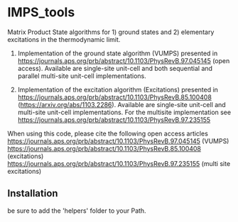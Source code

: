 # IMPS_tools
Matrix Product State algorithms for 1) ground states and 2) elementary excitations in the thermodynamic limit.

1) Implementation of the ground state algorithm (VUMPS) presented in https://journals.aps.org/prb/abstract/10.1103/PhysRevB.97.045145 (open access). Available are single-site unit-cell and both sequential and parallel multi-site unit-cell implementations.

2) Implementation of the excitation algorithm (Excitations) presented in https://journals.aps.org/prb/abstract/10.1103/PhysRevB.85.100408 (https://arxiv.org/abs/1103.2286). Available are single-site unit-cell and multi-site unit-cell implementations. For the multisite implementation see https://journals.aps.org/prb/abstract/10.1103/PhysRevB.97.235155

When using this code, please cite the following open access articles</br>
https://journals.aps.org/prb/abstract/10.1103/PhysRevB.97.045145 (VUMPS)</br>
https://journals.aps.org/prb/abstract/10.1103/PhysRevB.85.100408 (excitations)</br>
https://journals.aps.org/prb/abstract/10.1103/PhysRevB.97.235155 (multi site excitations)


## Installation

be sure to add the 'helpers' folder to your Path.
